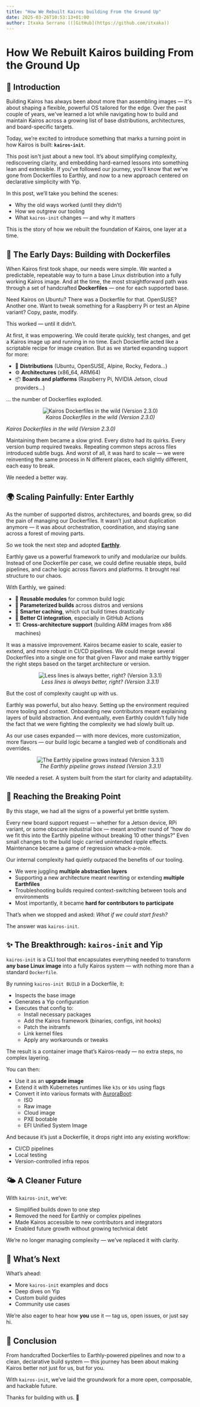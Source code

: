 ```yaml
---
title: "How We Rebuilt Kairos building From the Ground Up"
date: 2025-03-26T10:53:13+01:00
author: Itxaka Serrano (([GitHub](https://github.com/itxaka))
---
```


# How We Rebuilt Kairos building From the Ground Up

## 🧱 Introduction

Building Kairos has always been about more than assembling images — it's about shaping a flexible, powerful OS tailored for the edge. Over the past couple of years, we've learned a lot while navigating how to build and maintain Kairos across a growing list of base distributions, architectures, and board-specific targets.

Today, we’re excited to introduce something that marks a turning point in how Kairos is built: **`kairos-init`**.

This post isn't just about a new tool. It’s about simplifying complexity, rediscovering clarity, and embedding hard-earned lessons into something lean and extensible. If you've followed our journey, you'll know that we've gone from Dockerfiles to Earthly, and now to a new approach centered on declarative simplicity with Yip.

In this post, we’ll take you behind the scenes:
- Why the old ways worked (until they didn’t)
- How we outgrew our tooling
- What `kairos-init` changes — and why it matters

This is the story of how we rebuilt the foundation of Kairos, one layer at a time.

## 🐳 The Early Days: Building with Dockerfiles

When Kairos first took shape, our needs were simple. We wanted a predictable, repeatable way to turn a base Linux distribution into a fully working Kairos image. And at the time, the most straightforward path was through a set of handcrafted **Dockerfiles** — one for each supported base.

Need Kairos on Ubuntu? There was a Dockerfile for that. OpenSUSE? Another one. Want to tweak something for a Raspberry Pi or test an Alpine variant? Copy, paste, modify.

This worked — until it didn’t.

At first, it was empowering. We could iterate quickly, test changes, and get a Kairos image up and running in no time. Each Dockerfile acted like a scriptable recipe for image creation. But as we started expanding support for more:
- 🧱 **Distributions** (Ubuntu, OpenSUSE, Alpine, Rocky, Fedora…)
- ⚙️ **Architectures** (x86_64, ARM64)
- 📦 **Boards and platforms** (Raspberry Pi, NVIDIA Jetson, cloud providers…)

… the number of Dockerfiles exploded.


<p align="center">
  <img src="/images/init-1.png" alt="Kairos Dockerfiles in the wild (Version 2.3.0)">
  <br>
  <em>Kairos Dockerfiles in the wild (Version 2.3.0)</em>
</p>

_Kairos Dockerfiles in the wild (Version 2.3.0)_

Maintaining them became a slow grind. Every distro had its quirks. Every version bump required tweaks. Repeating common steps across files introduced subtle bugs. And worst of all, it was hard to scale — we were reinventing the same process in N different places, each slightly different, each easy to break.

We needed a better way.

## 🌍 Scaling Painfully: Enter Earthly

As the number of supported distros, architectures, and boards grew, so did the pain of managing our Dockerfiles. It wasn’t just about duplication anymore — it was about orchestration, coordination, and staying sane across a forest of moving parts.

So we took the next step and adopted **[Earthly](https://earthly.dev/)**.

Earthly gave us a powerful framework to unify and modularize our builds. Instead of one Dockerfile per case, we could define reusable steps, build pipelines, and cache logic across flavors and platforms. It brought real structure to our chaos.

With Earthly, we gained:
- 🔁 **Reusable modules** for common build logic
- 🧩 **Parameterized builds** across distros and versions
- 🧠 **Smarter caching**, which cut build times drastically
- 🤖 **Better CI integration**, especially in GitHub Actions
- 🏗️ **Cross-architecture support** (building ARM images from x86 machines)

It was a massive improvement. Kairos became easier to scale, easier to extend, and more robust in CI/CD pipelines. We could merge several Dockerfiles into a single one for that given Flavor and make earthly trigger the right steps based on the target architecture or version.

<p align="center">
  <img src="/images/init-2.png" alt="Less lines is always better, right? (Version 3.3.1)">
  <br>
  <em>Less lines is always better, right? (Version 3.3.1)</em>
</p>


But the cost of complexity caught up with us.

Earthly was powerful, but also heavy. Setting up the environment required more tooling and context. Onboarding new contributors meant explaining layers of build abstraction. And eventually, even Earthly couldn’t fully hide the fact that we were fighting the complexity we had slowly built up.

As our use cases expanded — with more devices, more customization, more flavors — our build logic became a tangled web of conditionals and overrides.


<p align="center">
  <img src="/images/init-3.png" alt="The Earthly pipeline grows instead (Version 3.3.1)">
  <br>
  <em>The Earthly pipeline grows instead (Version 3.3.1)</em>
</p>


We needed a reset. A system built from the start for clarity and adaptability.

## 🧨 Reaching the Breaking Point

By this stage, we had all the signs of a powerful yet brittle system.

Every new board support request — whether for a Jetson device, RPi variant, or some obscure industrial box — meant another round of “how do we fit this into the Earthly pipeline without breaking 10 other things?” Even small changes to the build logic carried unintended ripple effects. Maintenance became a game of regression whack-a-mole.

Our internal complexity had quietly outpaced the benefits of our tooling.

- We were juggling **multiple abstraction layers**
- Supporting a new architecture meant rewriting or extending **multiple Earthfiles**
- Troubleshooting builds required context-switching between tools and environments
- Most importantly, it became **hard for contributors to participate**

That’s when we stopped and asked: *What if we could start fresh?*

The answer was `kairos-init`.

## ✨ The Breakthrough: `kairos-init` and Yip

`kairos-init` is a CLI tool that encapsulates everything needed to transform **any base Linux image** into a fully Kairos system — with nothing more than a standard `Dockerfile`.

By running `kairos-init BUILD` in a Dockerfile, it:
- Inspects the base image
- Generates a Yip configuration
- Executes that config to:
  - Install necessary packages
  - Add the Kairos framework (binaries, configs, init hooks)
  - Patch the initramfs
  - Link kernel files
  - Apply any workarounds or tweaks

The result is a container image that’s Kairos-ready — no extra steps, no complex layering.

You can then:
- Use it as an **upgrade image**
- Extend it with Kubernetes runtimes like `k3s` or `k0s` using flags
- Convert it into various formats with [AuroraBoot](https://github.com/kairos-io/AuroraBoot):
  - ISO
  - Raw image
  - Cloud image
  - PXE bootable
  - EFI Unified System Image

And because it’s just a Dockerfile, it drops right into any existing workflow:
- CI/CD pipelines
- Local testing
- Version-controlled infra repos

## 🌤 A Cleaner Future

With `kairos-init`, we’ve:
- Simplified builds down to one step
- Removed the need for Earthly or complex pipelines
- Made Kairos accessible to new contributors and integrators
- Enabled future growth without growing technical debt

We’re no longer managing complexity — we’ve replaced it with clarity.

## 🔭 What’s Next

What’s ahead:
- More `kairos-init` examples and docs
- Deep dives on Yip
- Custom build guides
- Community use cases

We’re also eager to hear how **you** use it — tag us, open issues, or just say hi.

## 🧭 Conclusion

From handcrafted Dockerfiles to Earthly-powered pipelines and now to a clean, declarative build system — this journey has been about making Kairos better not just for us, but for you.

With `kairos-init`, we’ve laid the groundwork for a more open, composable, and hackable future.

Thanks for building with us. 🚀
